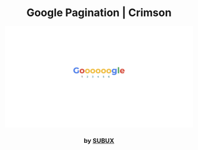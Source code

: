 <div align="center">

# Google Pagination | Crimson

<img src="admin/base.png">

### by <a href="https://github.com/python019">SUBUX</a>

</div>
